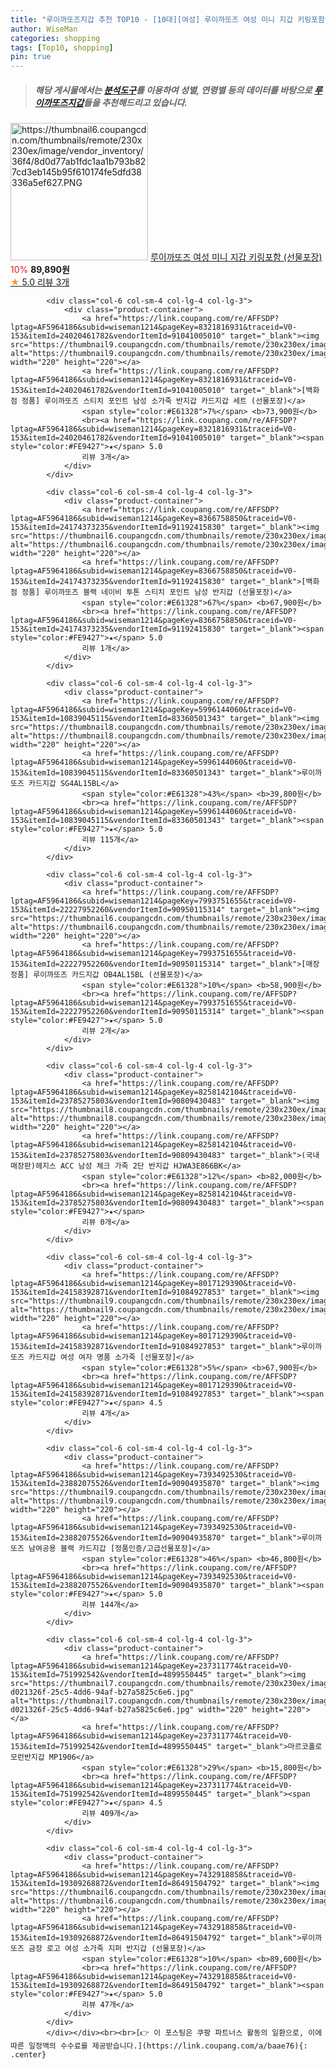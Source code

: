 ```yaml
---
title: "루이까또즈지갑 추천 TOP10 - [10대][여성] 루이까또즈 여성 미니 지갑 키링포함 (선물포장)"
author: WiseMan
categories: shopping
tags: [Top10, shopping]
pin: true
---
```


> ##### 해당 게시물에서는 [**분석도구**](https://itemscout.io/)를 이용하여 **성별**, **연령별** 등의 데이터를 바탕으로 [**루이까또즈지갑**](https://link.coupang.com/a/baae76)들을 추천해드리고 있습니다.
<div class="container"><div class="row">
            <div class="col-6 col-sm-4 col-lg-4 col-lg-3">
                <div class="product-container">
                    <a href="https://link.coupang.com/re/AFFSDP?lptag=AF5964186&subid=wiseman1214&pageKey=8337424347&traceid=V0-153&itemId=24075352279&vendorItemId=90752334600" target="_blank"><img src="https://thumbnail6.coupangcdn.com/thumbnails/remote/230x230ex/image/vendor_inventory/36f4/8d0d77ab1fdc1aa1b793b827cd3eb145b95f610174fe5dfd38336a5ef627.PNG" alt="https://thumbnail6.coupangcdn.com/thumbnails/remote/230x230ex/image/vendor_inventory/36f4/8d0d77ab1fdc1aa1b793b827cd3eb145b95f610174fe5dfd38336a5ef627.PNG" width="220" height="220"></a>
                    <a href="https://link.coupang.com/re/AFFSDP?lptag=AF5964186&subid=wiseman1214&pageKey=8337424347&traceid=V0-153&itemId=24075352279&vendorItemId=90752334600" target="_blank">루이까또즈 여성 미니 지갑 키링포함 (선물포장)</a>
                    <span style="color:#E61328">10%</span> <b>89,890원</b>
                    <br><a href="https://link.coupang.com/re/AFFSDP?lptag=AF5964186&subid=wiseman1214&pageKey=8337424347&traceid=V0-153&itemId=24075352279&vendorItemId=90752334600" target="_blank"><span style="color:#FE9427">★</span> 5.0
                    리뷰 3개</a>
                </div>
            </div>
            
            <div class="col-6 col-sm-4 col-lg-4 col-lg-3">
                <div class="product-container">
                    <a href="https://link.coupang.com/re/AFFSDP?lptag=AF5964186&subid=wiseman1214&pageKey=8321816931&traceid=V0-153&itemId=24020461782&vendorItemId=91041005010" target="_blank"><img src="https://thumbnail9.coupangcdn.com/thumbnails/remote/230x230ex/image/vendor_inventory/58b3/54fa770051357788856bed3db2f514ceeeff63fe20c5f67523d291e31a76.jpg" alt="https://thumbnail9.coupangcdn.com/thumbnails/remote/230x230ex/image/vendor_inventory/58b3/54fa770051357788856bed3db2f514ceeeff63fe20c5f67523d291e31a76.jpg" width="220" height="220"></a>
                    <a href="https://link.coupang.com/re/AFFSDP?lptag=AF5964186&subid=wiseman1214&pageKey=8321816931&traceid=V0-153&itemId=24020461782&vendorItemId=91041005010" target="_blank">[백화점 정품] 루이까또즈 스티치 포인트 남성 소가죽 반지갑 카드지갑 세트 (선물포장)</a>
                    <span style="color:#E61328">7%</span> <b>73,900원</b>
                    <br><a href="https://link.coupang.com/re/AFFSDP?lptag=AF5964186&subid=wiseman1214&pageKey=8321816931&traceid=V0-153&itemId=24020461782&vendorItemId=91041005010" target="_blank"><span style="color:#FE9427">★</span> 5.0
                    리뷰 3개</a>
                </div>
            </div>
            
            <div class="col-6 col-sm-4 col-lg-4 col-lg-3">
                <div class="product-container">
                    <a href="https://link.coupang.com/re/AFFSDP?lptag=AF5964186&subid=wiseman1214&pageKey=8366758850&traceid=V0-153&itemId=24174373235&vendorItemId=91192415830" target="_blank"><img src="https://thumbnail6.coupangcdn.com/thumbnails/remote/230x230ex/image/vendor_inventory/0890/2a0cde7315d7c9fd27e4fa4de42462aee45e7726dee50d9bd84191c0f1a7.jpg" alt="https://thumbnail6.coupangcdn.com/thumbnails/remote/230x230ex/image/vendor_inventory/0890/2a0cde7315d7c9fd27e4fa4de42462aee45e7726dee50d9bd84191c0f1a7.jpg" width="220" height="220"></a>
                    <a href="https://link.coupang.com/re/AFFSDP?lptag=AF5964186&subid=wiseman1214&pageKey=8366758850&traceid=V0-153&itemId=24174373235&vendorItemId=91192415830" target="_blank">[백화점 정품] 루이까또즈 블랙 네이비 투톤 스티치 포인트 남성 반지갑 (선물포장)</a>
                    <span style="color:#E61328">67%</span> <b>67,900원</b>
                    <br><a href="https://link.coupang.com/re/AFFSDP?lptag=AF5964186&subid=wiseman1214&pageKey=8366758850&traceid=V0-153&itemId=24174373235&vendorItemId=91192415830" target="_blank"><span style="color:#FE9427">★</span> 5.0
                    리뷰 1개</a>
                </div>
            </div>
            
            <div class="col-6 col-sm-4 col-lg-4 col-lg-3">
                <div class="product-container">
                    <a href="https://link.coupang.com/re/AFFSDP?lptag=AF5964186&subid=wiseman1214&pageKey=5996144060&traceid=V0-153&itemId=10839045115&vendorItemId=83360501343" target="_blank"><img src="https://thumbnail8.coupangcdn.com/thumbnails/remote/230x230ex/image/vendor_inventory/a619/4111fc8833441191945106bff4bbbf16a022f1661f907a80077808158f80.jpg" alt="https://thumbnail8.coupangcdn.com/thumbnails/remote/230x230ex/image/vendor_inventory/a619/4111fc8833441191945106bff4bbbf16a022f1661f907a80077808158f80.jpg" width="220" height="220"></a>
                    <a href="https://link.coupang.com/re/AFFSDP?lptag=AF5964186&subid=wiseman1214&pageKey=5996144060&traceid=V0-153&itemId=10839045115&vendorItemId=83360501343" target="_blank">루이까또즈 카드지갑 SG4AL15BL</a>
                    <span style="color:#E61328">43%</span> <b>39,800원</b>
                    <br><a href="https://link.coupang.com/re/AFFSDP?lptag=AF5964186&subid=wiseman1214&pageKey=5996144060&traceid=V0-153&itemId=10839045115&vendorItemId=83360501343" target="_blank"><span style="color:#FE9427">★</span> 5.0
                    리뷰 115개</a>
                </div>
            </div>
            
            <div class="col-6 col-sm-4 col-lg-4 col-lg-3">
                <div class="product-container">
                    <a href="https://link.coupang.com/re/AFFSDP?lptag=AF5964186&subid=wiseman1214&pageKey=7993751655&traceid=V0-153&itemId=22227952260&vendorItemId=90950115314" target="_blank"><img src="https://thumbnail6.coupangcdn.com/thumbnails/remote/230x230ex/image/vendor_inventory/84b1/5f80b5492ad8a6dac908669f1f2152cfc79143a924a7d8ce44d428b43981.PNG" alt="https://thumbnail6.coupangcdn.com/thumbnails/remote/230x230ex/image/vendor_inventory/84b1/5f80b5492ad8a6dac908669f1f2152cfc79143a924a7d8ce44d428b43981.PNG" width="220" height="220"></a>
                    <a href="https://link.coupang.com/re/AFFSDP?lptag=AF5964186&subid=wiseman1214&pageKey=7993751655&traceid=V0-153&itemId=22227952260&vendorItemId=90950115314" target="_blank">[매장정품] 루이까또즈 카드지갑 OB4AL15BL (선물포장)</a>
                    <span style="color:#E61328">10%</span> <b>58,900원</b>
                    <br><a href="https://link.coupang.com/re/AFFSDP?lptag=AF5964186&subid=wiseman1214&pageKey=7993751655&traceid=V0-153&itemId=22227952260&vendorItemId=90950115314" target="_blank"><span style="color:#FE9427">★</span> 5.0
                    리뷰 2개</a>
                </div>
            </div>
            
            <div class="col-6 col-sm-4 col-lg-4 col-lg-3">
                <div class="product-container">
                    <a href="https://link.coupang.com/re/AFFSDP?lptag=AF5964186&subid=wiseman1214&pageKey=8258142104&traceid=V0-153&itemId=23785275803&vendorItemId=90809430483" target="_blank"><img src="https://thumbnail8.coupangcdn.com/thumbnails/remote/230x230ex/image/vendor_inventory/f210/169eeffd3f0b7596f28676169f51ce56bac238b182ae05cde309569a3eaf.jpg" alt="https://thumbnail8.coupangcdn.com/thumbnails/remote/230x230ex/image/vendor_inventory/f210/169eeffd3f0b7596f28676169f51ce56bac238b182ae05cde309569a3eaf.jpg" width="220" height="220"></a>
                    <a href="https://link.coupang.com/re/AFFSDP?lptag=AF5964186&subid=wiseman1214&pageKey=8258142104&traceid=V0-153&itemId=23785275803&vendorItemId=90809430483" target="_blank">(국내매장판)헤지스 ACC 남성 체크 가죽 2단 반지갑 HJWA3E866BK</a>
                    <span style="color:#E61328">12%</span> <b>82,000원</b>
                    <br><a href="https://link.coupang.com/re/AFFSDP?lptag=AF5964186&subid=wiseman1214&pageKey=8258142104&traceid=V0-153&itemId=23785275803&vendorItemId=90809430483" target="_blank"><span style="color:#FE9427">★</span> 
                    리뷰 0개</a>
                </div>
            </div>
            
            <div class="col-6 col-sm-4 col-lg-4 col-lg-3">
                <div class="product-container">
                    <a href="https://link.coupang.com/re/AFFSDP?lptag=AF5964186&subid=wiseman1214&pageKey=8017129390&traceid=V0-153&itemId=24158392871&vendorItemId=91084927853" target="_blank"><img src="https://thumbnail9.coupangcdn.com/thumbnails/remote/230x230ex/image/vendor_inventory/25a9/760fd71ab692cd90cac9efbaaa05e38c275068430737b9f6716570a5eea1.jpg" alt="https://thumbnail9.coupangcdn.com/thumbnails/remote/230x230ex/image/vendor_inventory/25a9/760fd71ab692cd90cac9efbaaa05e38c275068430737b9f6716570a5eea1.jpg" width="220" height="220"></a>
                    <a href="https://link.coupang.com/re/AFFSDP?lptag=AF5964186&subid=wiseman1214&pageKey=8017129390&traceid=V0-153&itemId=24158392871&vendorItemId=91084927853" target="_blank">루이까또즈 카드지갑 여성 여자 명품 소가죽 [선물포장]</a>
                    <span style="color:#E61328">5%</span> <b>67,900원</b>
                    <br><a href="https://link.coupang.com/re/AFFSDP?lptag=AF5964186&subid=wiseman1214&pageKey=8017129390&traceid=V0-153&itemId=24158392871&vendorItemId=91084927853" target="_blank"><span style="color:#FE9427">★</span> 4.5
                    리뷰 4개</a>
                </div>
            </div>
            
            <div class="col-6 col-sm-4 col-lg-4 col-lg-3">
                <div class="product-container">
                    <a href="https://link.coupang.com/re/AFFSDP?lptag=AF5964186&subid=wiseman1214&pageKey=7393492530&traceid=V0-153&itemId=23882075526&vendorItemId=90904935870" target="_blank"><img src="https://thumbnail9.coupangcdn.com/thumbnails/remote/230x230ex/image/vendor_inventory/4606/ca772348d8d53fc8041f48474c01369373ca62dd65c155d531f9ea56a3ce.png" alt="https://thumbnail9.coupangcdn.com/thumbnails/remote/230x230ex/image/vendor_inventory/4606/ca772348d8d53fc8041f48474c01369373ca62dd65c155d531f9ea56a3ce.png" width="220" height="220"></a>
                    <a href="https://link.coupang.com/re/AFFSDP?lptag=AF5964186&subid=wiseman1214&pageKey=7393492530&traceid=V0-153&itemId=23882075526&vendorItemId=90904935870" target="_blank">루이까또즈 남여공용 블랙 카드지갑 [정품인증/고급선물포장]</a>
                    <span style="color:#E61328">46%</span> <b>46,800원</b>
                    <br><a href="https://link.coupang.com/re/AFFSDP?lptag=AF5964186&subid=wiseman1214&pageKey=7393492530&traceid=V0-153&itemId=23882075526&vendorItemId=90904935870" target="_blank"><span style="color:#FE9427">★</span> 5.0
                    리뷰 144개</a>
                </div>
            </div>
            
            <div class="col-6 col-sm-4 col-lg-4 col-lg-3">
                <div class="product-container">
                    <a href="https://link.coupang.com/re/AFFSDP?lptag=AF5964186&subid=wiseman1214&pageKey=237311774&traceid=V0-153&itemId=751992542&vendorItemId=4899550445" target="_blank"><img src="https://thumbnail7.coupangcdn.com/thumbnails/remote/230x230ex/image/retail/images/328461357962425-d021326f-25c5-4dd6-94af-b27a5825c6e6.jpg" alt="https://thumbnail7.coupangcdn.com/thumbnails/remote/230x230ex/image/retail/images/328461357962425-d021326f-25c5-4dd6-94af-b27a5825c6e6.jpg" width="220" height="220"></a>
                    <a href="https://link.coupang.com/re/AFFSDP?lptag=AF5964186&subid=wiseman1214&pageKey=237311774&traceid=V0-153&itemId=751992542&vendorItemId=4899550445" target="_blank">마르코폴로 모런반지갑 MP1906</a>
                    <span style="color:#E61328">29%</span> <b>15,800원</b>
                    <br><a href="https://link.coupang.com/re/AFFSDP?lptag=AF5964186&subid=wiseman1214&pageKey=237311774&traceid=V0-153&itemId=751992542&vendorItemId=4899550445" target="_blank"><span style="color:#FE9427">★</span> 4.5
                    리뷰 409개</a>
                </div>
            </div>
            
            <div class="col-6 col-sm-4 col-lg-4 col-lg-3">
                <div class="product-container">
                    <a href="https://link.coupang.com/re/AFFSDP?lptag=AF5964186&subid=wiseman1214&pageKey=7432918858&traceid=V0-153&itemId=19309268872&vendorItemId=86491504792" target="_blank"><img src="https://thumbnail6.coupangcdn.com/thumbnails/remote/230x230ex/image/vendor_inventory/112a/59ee3877ab0da0508458d2c0d6f3c2b8165f125721d3711b55ff906a42ce.png" alt="https://thumbnail6.coupangcdn.com/thumbnails/remote/230x230ex/image/vendor_inventory/112a/59ee3877ab0da0508458d2c0d6f3c2b8165f125721d3711b55ff906a42ce.png" width="220" height="220"></a>
                    <a href="https://link.coupang.com/re/AFFSDP?lptag=AF5964186&subid=wiseman1214&pageKey=7432918858&traceid=V0-153&itemId=19309268872&vendorItemId=86491504792" target="_blank">루이까또즈 금장 로고 여성 소가죽 지퍼 반지갑 (선물포장)</a>
                    <span style="color:#E61328">10%</span> <b>89,600원</b>
                    <br><a href="https://link.coupang.com/re/AFFSDP?lptag=AF5964186&subid=wiseman1214&pageKey=7432918858&traceid=V0-153&itemId=19309268872&vendorItemId=86491504792" target="_blank"><span style="color:#FE9427">★</span> 5.0
                    리뷰 47개</a>
                </div>
            </div>
            </div></div><br><br>[👉 이 포스팅은 쿠팡 파트너스 활동의 일환으로, 이에 따른 일정액의 수수료를 제공받습니다.](https://link.coupang.com/a/baae76){: .center}